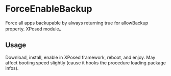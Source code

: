 # ForceEnableBackup
Force all apps backupable by always returning true for allowBackup property. XPosed module。

## Usage
Download, install, enable in XPosed framework, reboot, and enjoy.
May affect booting speed slightly (cause it hooks the procedure loading package infos).
